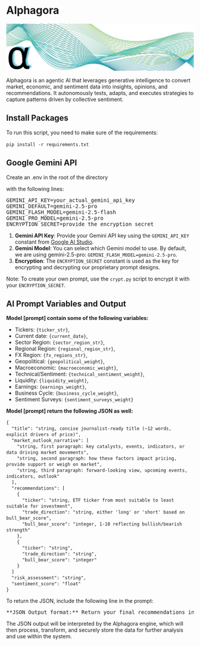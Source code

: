 # Alphagora
![screenshot](img/banner.png)

Alphagora is an agentic AI that leverages generative intelligence to convert market, economic, and sentiment data into insights, opinions, and recommendations. It autonomously tests, adapts, and executes strategies to capture patterns driven by collective sentiment.

## Install Packages
To run this script, you need to make sure of the requirements:

`pip install -r requirements.txt`

## Google Gemini API
Create an .env in the root of the directory

with the following lines:

<pre>
GEMINI_API_KEY=your_actual_gemini_api_key
GEMINI_DEFAULT=gemini-2.5-pro
GEMINI_FLASH_MODEL=gemini-2.5-flash
GEMINI_PRO_MODEL=gemini-2.5-pro
ENCRYPTION_SECRET=provide_the_encryption_secret
</pre>

1. **Gemini API Key**: Provide your Gemini API key using the ```GEMINI_API_KEY``` constant from [Google AI Studio](https://aistudio.google.com). 
2. **Gemini Model**: You can select which Gemini model to use. By default, we are using gemini-2.5-pro: ```GEMINI_FLASH_MODEL=gemini-2.5-pro```.
3. **Encryption**: The ```ENCRYPTION_SECRET``` constant is used as the key for encrypting and decrypting our proprietary prompt designs.

Note: To create your own prompt, use the `crypt.py` script to encrypt it with your `ENCRYPTION_SECRET`.

## AI Prompt Variables and Output

**Model [prompt] contain some of the following variables:**

- Tickers: `{ticker_str}`,
- Current date: `{current_date}`,
- Sector Region: `{sector_region_str}`,
- Regional Region: `{regional_region_str}`,
- FX Region: `{fx_regions_str}`,
- Geopolitical: `{geopolitical_weight}`,
- Macroeconomic: `{macroeconomic_weight}`,
- Technical/Sentiment: `{technical_sentiment_weight}`,
- Liquidity: `{liquidity_weight}`,
- Earnings: `{earnings_weight}`,
- Business Cycle: `{business_cycle_weight}`,
- Sentiment Surveys: `{sentiment_surveys_weight}`

**Model [prompt] return the following JSON as well:**

```
{
  "title": "string, concise journalist-ready title (~12 words, explicit drivers of price)",
  "market_outlook_narrative": [
    "string, first paragraph: key catalysts, events, indicators, or data driving market movements",
    "string, second paragraph: how these factors impact pricing, provide support or weigh on market",
    "string, third paragraph: forward-looking view, upcoming events, indicators, outlook"
  ],
  "recommendations": [
    {
      "ticker": "string, ETF ticker from most suitable to least suitable for investment",
      "trade_direction": "string, either 'long' or 'short' based on bull_bear_score",
      "bull_bear_score": "integer, 1-10 reflecting bullish/bearish strength"
    },
    {
      "ticker": "string",
      "trade_direction": "string",
      "bull_bear_score": "integer"
    }
  ]
  "risk_assessment": "string",
  "sentiment_score": "float"
}
```
To return the JSON, include the following line in the prompt:
<pre>
**JSON Output format:** Return your final recommendations in the following JSON format only, using this exact structure: [title] as a string, [market_outlook_narrative] as an array of strings, and [recommendations] as an array of objects, where each object includes [ticker] as a string, [trade_direction] as a string, and [bull_bear_score] as an integer.
</pre>

The JSON output will be interpreted by the Alphagora engine, which will then process, transform, and securely store the data for further analysis and use within the system.